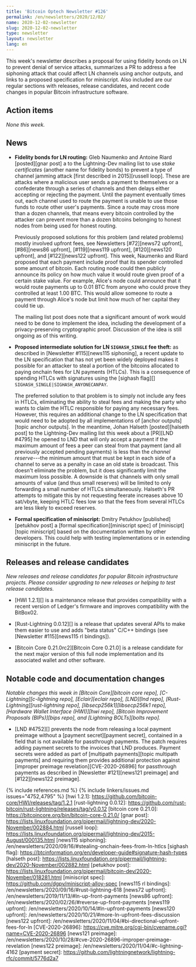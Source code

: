 ```yaml
---
title: 'Bitcoin Optech Newsletter #126'
permalink: /en/newsletters/2020/12/02/
name: 2020-12-02-newsletter
slug: 2020-12-02-newsletter
type: newsletter
layout: newsletter
lang: en
---
```

This week's newsletter describes a proposal for using fidelity bonds on
LN to prevent denial of service attacks, summarizes a PR to address a
fee siphoning attack that could affect LN channels using anchor outputs,
and links to a proposed specification for miniscript.  Also included are
our regular sections with releases, release candidates, and recent code
changes in popular Bitcoin infrastructure software.

## Action items

*None this week.*

## News

- **Fidelity bonds for LN routing:** Gleb Naumenko and Antoine Riard
  [posted][gnar post] a to the Lightning-Dev mailing list to use *stake
  certificates* (another name for fidelity bonds) to prevent a type of
  channel jamming attack [first described in 2015][russell loop].
  These are attacks where a malicious user sends a payment to themselves
  or a confederate through a series of channels and then delays either
  accepting or rejecting the payment.  Until the payment eventually
  times out, each channel used to route the payment is unable to use
  those funds to route other user's payments.  Since a route may cross
  more than a dozen channels, that means every bitcoin controlled by the
  attacker can prevent more than a dozen bitcoins belonging to honest
  nodes from being used for honest routing. <!-- "more than a dozen" is conservative, I
  think 25 is the actual max:
  http://gnusha.org/lightning-dev/2020-11-30.log 04:42 -->

  Previously proposed solutions for this problem (and related
  problems) mostly involved upfront fees, see Newsletters
  [#72][news72 upfront], [#86][news86 upfront], [#119][news119
  upfront], [#120][news120 upfront], and [#122][news122 upfront].
  This week, Naumenko and Riard proposed that each payment include
  proof that its spender controlled some amount of bitcoin.  Each
  routing node could then publicly announce its policy on how much
  value it would route given proof of a certain stake value.  For
  example, Alice's node could announce that it would route payments up
  to 0.01 BTC from anyone who could prove they controlled at least
  1.00 BTC.  This would allow someone to route a payment through
  Alice's node but limit how much of her capital they could tie up.

  The mailing list post does note that a significant amount of work
  would need to be done to implement the idea, including the
  development of a privacy-preserving cryptographic proof.  Discussion
  of the idea is still ongoing as of this writing.

- **Proposed intermediate solution for LN `SIGHASH_SINGLE` fee theft:**
  as described in [Newsletter #115][news115 siphoning], a recent update
  to the LN specification that has not yet been widely deployed makes it
  possible for an attacker to steal a portion of the bitcoins allocated
  to paying onchain fees for LN payments (HTLCs).  This is a consequence
  of spending HTLCs with signatures using the [sighash flag][]
  `SIGHASH_SINGLE|SIGHASH_ANYONECANPAY`.

  The preferred solution to that problem is to simply not include any
  fees in HTLCs, eliminating the ability to steal fees and making the
  party who wants to claim the HTLC responsible for paying any
  necessary fees.  However, this requires an additional change to the
  LN specification that would need to be adopted by all
  implementations of [anchor outputs][topic anchor outputs].  In the
  meantime, Johan Halseth
  [posted][halseth post] to the Lightning-Dev mailing list this week
  about a [PR][LND #4795] he opened to LND that will only accept a
  payment if the maximum amount of fees a peer can steal from that
  payment (and all previously accepted pending payments) is less than the
  *channel reserve*---the minimum amount that must be kept in each
  side of a channel to serve as a penalty in case an old state is
  broadcast.  This doesn't eliminate the problem, but it does
  significantly limit the maximum loss possible.  A downside is that
  channels with only small amounts of value (and thus small reserves)
  will be limited to only forwarding a small number of HTLCs
  simultaneously.  Halseth's PR attempts to mitigate this by not
  requesting feerate increases above 10 sat/vbyte, keeping HTLC fees
  low so that the fees from several HTLCs are less likely to exceed
  reserves.

- **Formal specification of miniscript:** Dmitry Petukhov
  [published][petukhov post] a [formal specification][miniscript spec]
  of [miniscipt][topic miniscript] based on the documentation written by
  other developers.  This could help with testing implementations or in
  extending miniscript in the future.

## Releases and release candidates

*New releases and release candidates for popular Bitcoin infrastructure
projects.  Please consider upgrading to new releases or helping to test
release candidates.*

- [HWI 1.2.1][] is a maintenance release that provides compatibility
  with a recent version of Ledger's firmware and improves compatibility
  with the BitBox02.

- [Rust-Lightning 0.0.12][] is a release that updates several APIs to
  make them easier to use and adds "beta status" C/C++ bindings (see
  [Newsletter #115][news115 rl bindings]).

- [Bitcoin Core 0.21.0rc2][Bitcoin Core 0.21.0] is a release candidate
  for the next major version of this full node implementation and its
  associated wallet and other software.

## Notable code and documentation changes

*Notable changes this week in [Bitcoin Core][bitcoin core repo],
[C-Lightning][c-lightning repo], [Eclair][eclair repo], [LND][lnd repo],
[Rust-Lightning][rust-lightning repo], [libsecp256k1][libsecp256k1 repo],
[Hardware Wallet Interface (HWI)][hwi repo], [Bitcoin Improvement Proposals
(BIPs)][bips repo], and [Lightning BOLTs][bolts repo].*

- [LND #4752][] prevents the node from releasing a local payment
  preimage without a [payment secret][payment secret], contained in a
  field that is not available for passthrough payments.  The patch
  requires adding payment secrets to the invoices that LND produces.
  Payment secrets were added as part of [multipath payments][topic
  multipath payments] and requiring them provides additional protection
  against [improper preimage revelation][CVE-2020-26896] for passthrough
  payments as described in [Newsletter #121][news121 preimage] and
  [#122][news122 preimage].

{% include references.md %}
{% include linkers/issues.md issues="4752,4795" %}
[hwi 1.2.1]: https://github.com/bitcoin-core/HWI/releases/tag/1.2.1
[rust-lightning 0.0.12]: https://github.com/rust-bitcoin/rust-lightning/releases/tag/v0.0.12
[bitcoin core 0.21.0]: https://bitcoincore.org/bin/bitcoin-core-0.21.0/
[gnar post]: https://lists.linuxfoundation.org/pipermail/lightning-dev/2020-November/002884.html
[russell loop]: https://lists.linuxfoundation.org/pipermail/lightning-dev/2015-August/000135.html
[news115 siphoning]: /en/newsletters/2020/09/16/#stealing-onchain-fees-from-ln-htlcs
[sighash flag]: https://btcinformation.org/en/developer-guide#signature-hash-types
[halseth post]: https://lists.linuxfoundation.org/pipermail/lightning-dev/2020-November/002882.html
[petukhov post]: https://lists.linuxfoundation.org/pipermail/bitcoin-dev/2020-November/018281.html
[miniscript spec]: https://github.com/dgpv/miniscript-alloy-spec
[news115 rl bindings]: /en/newsletters/2020/09/16/#rust-lightning-618
[news72 upfront]: /en/newsletters/2019/11/13/#ln-up-front-payments
[news86 upfront]: /en/newsletters/2020/02/26/#reverse-up-front-payments
[news119 upfront]: /en/newsletters/2020/10/14/#ln-upfront-payments
[news120 upfront]: /en/newsletters/2020/10/21/#more-ln-upfront-fees-discussion
[news122 upfront]: /en/newsletters/2020/11/04/#bi-directional-upfront-fees-for-ln
[CVE-2020-26896]: https://cve.mitre.org/cgi-bin/cvename.cgi?name=CVE-2020-26896
[news121 preimage]: /en/newsletters/2020/10/28/#cve-2020-26896-improper-preimage-revelation
[news122 preimage]: /en/newsletters/2020/11/04/#c-lightning-4162
[payment secret]: https://github.com/lightningnetwork/lightning-rfc/commit/5776d2a7
